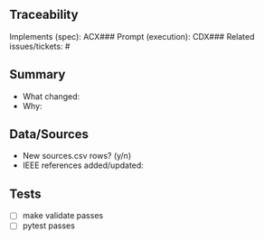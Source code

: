 ## Traceability
Implements (spec): ACX###
Prompt (execution): CDX###
Related issues/tickets: #

## Summary
- What changed:
- Why:

## Data/Sources
- New sources.csv rows? (y/n)
- IEEE references added/updated:

## Tests
- [ ] make validate passes
- [ ] pytest passes
